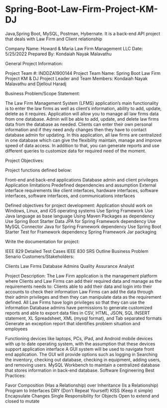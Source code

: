 # Spring-Boot-Law-Firm-Project-KM-DJ
Java,Spring Boot, MySQL, Postman, Hybernate. It is a back-end API project that deals with Law Firm and Client relationship


Company Name: Howard & Maria Law Firm Management LLC 
Date: 5/25/2022
Prepared By: Kondaiah Nayak Malavathu


General Project Information:

Project Team #:   INDDZA1900144
Project Team Name:   Spring Boot Law Firm Project KM & DJ
Project Leader and Team Members: Kondaiah Nayak Malavathu and Djelloul Haradj


 Business Problem/Scope Statement:

The Law Firm Management System (LFMS) application’s main functionality is to enter the law firms as well as client’s information, ability to add, update, delete as it requires.  Application will allow you to manage all law firms data from one database. Admin will be able to add, update, and delete law firms data from the database as needed. Clients can enter their own personal information and if they need andy  changes then they have to contact database admin for updating. In this application, all law firms are centralized  in one database which can give the flexibility maintain, manage and improve speed of  data access. In addition to that, you can generate reports and use different queries to customize data for required need of the moment. 


Project Objectives:

Project functions defined below:

Front-end and back-end applications
Database admin and client privileges 
Application limitations 
Predefined dependencies and assumption
External interface requirements like client interfaces, hardware interfaces, software interfaces, software interfaces, and communications interfaces

Defined objectives for project development: 
Application should work on Windows, Linux, and iOS operating systems
Use Spring Framework
Use Java language as base language
Using Maven Packages as dependency 
Use Spring Boot Starter Data JPA for Spring Framework dependency
Use MySQL Connector Java for Spring Framework dependency
Use Spring Boot Starter Test for Framework dependency
Spring Framework Jar packaging 

Write the documentation for project: 

IEEE 829 Detailed Test Cases
IEEE 830 SRS Outline
Business Problem Senario
 Customers/Stakeholders:

Clients
Law Firms
Database Admins
Quality Assurance Analyst


 Project Description: 
 The Law Firm application is the management platform where Clients and Law Firms can add their required data and manage as the requirements needs to:
Clients able to add their data and login into their accounts to check their information
Law Firms can add the data through their admin privileges and then they can manipulate data as the requirement defined. 
All Law Firms have login privileges so that they can use the information
Database admins have permissions to generate customized  reports and able to export data files in CSV, HTML, JSON, SQL INSERT statement, XL Spreadsheet, XML (mysql format), and Tab separated formats
Generate an exception report that identifies problem situation and employees

Functioning devices like laptops, PCs, iPad, and Android mobile devices with up to date operating system, with the assumption that these devices support application interface
A GUI system will be used to navigate front end application. The GUI will provide options such as logging in
Searching the inventory, checking out database, checking in equipment, adding users, and removing users. MySQL Workbench to maintain a centralized database that stores information in back-end database. 
 Software Engineering Best Practices:

Favor Composition (Has a Relationship) over Inheritance (Is a Relationship) 
Program to Interfaces 
DRY (Don’t Repeat Yourself)
KISS (Keep it simple) 
Encapsulate Changes
Single Responsibility for Objects
Open to extend and closed to mutate





